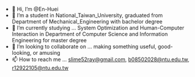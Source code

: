 - 👋 Hi, I’m @En-Huei
- 👀 I’m a student in National_Taiwan_University, graduated from Department of Mechanical_Engineering with bachelor degree
- 🌱 I’m currently studying ... System Optimization and Human-Computer Interaction in Department of Computer Science and Information Engineering for master degree
- 💞️ I’m looking to collaborate on ... making something useful, good-looking, or amusing
- 📫 How to reach me ... slime52ray@gmail.com, b08502028@ntu.edu.tw, r12922105@ntu.edu.tw

<!---
En-Huei/En-Huei is a ✨ special ✨ repository because its `README.md` (this file) appears on your GitHub profile.
You can click the Preview link to take a look at your changes.
--->
